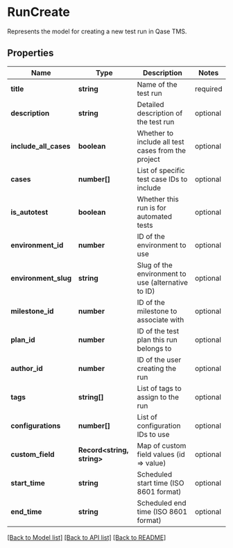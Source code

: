 # RunCreate

Represents the model for creating a new test run in Qase TMS.

## Properties

Name | Type | Description | Notes
------------ | ------------- | ------------- | -------------
**title** | **string** | Name of the test run | required
**description** | **string** | Detailed description of the test run | optional
**include_all_cases** | **boolean** | Whether to include all test cases from the project | optional
**cases** | **number[]** | List of specific test case IDs to include | optional
**is_autotest** | **boolean** | Whether this run is for automated tests | optional
**environment_id** | **number** | ID of the environment to use | optional
**environment_slug** | **string** | Slug of the environment to use (alternative to ID) | optional
**milestone_id** | **number** | ID of the milestone to associate with | optional
**plan_id** | **number** | ID of the test plan this run belongs to | optional
**author_id** | **number** | ID of the user creating the run | optional
**tags** | **string[]** | List of tags to assign to the run | optional
**configurations** | **number[]** | List of configuration IDs to use | optional
**custom_field** | **Record<string, string>** | Map of custom field values (id => value) | optional
**start_time** | **string** | Scheduled start time (ISO 8601 format) | optional
**end_time** | **string** | Scheduled end time (ISO 8601 format) | optional

[[Back to Model list]](../README.md#documentation-for-models) [[Back to API list]](../README.md#documentation-for-api-endpoints) [[Back to README]](../README.md)
